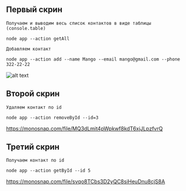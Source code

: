 ## Первый скрин

    Получаем и выводим весь список контактов в виде таблицы (console.table)

    node app --action getAll

    Добавляем контакт

    node app --action add --name Mango --email mango@gmail.com --phone 322-22-22

![alt text](https://ibb.co/JccpB34)

## Второй скрин

    Удаляем контакт по id

    node app --action removeById --id=3

https://monosnap.com/file/MQ3dLmit4pWpkwf8kdT6xjJLpzfvrQ

## Третий скрин

    Получаем контакт по id

    node app --action getById --id 5

https://monosnap.com/file/svqo8TCbs3D2yQC8siHeuDnu8cjS8A

